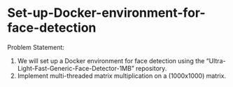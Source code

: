 # Set-up-Docker-environment-for-face-detection

Problem Statement:
1) We will set up a Docker environment for face detection using the “Ultra-Light-Fast-Generic-Face-Detector-1MB” repository.
2) Implement multi-threaded matrix multiplication on a (1000x1000) matrix.
